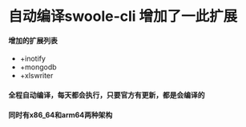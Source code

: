 # 自动编译swoole-cli 增加了一此扩展
#### 增加的扩展列表
- +inotify
- +mongodb
- +xlswriter
#### 全程自动编译，每天都会执行，只要官方有更新，都是会编译的
#### 同时有x86_64和arm64两种架构
